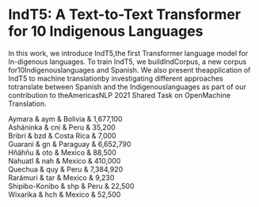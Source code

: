 # IndT5: A Text-to-Text Transformer for 10 Indigenous Languages

In this work,  we introduce IndT5,the  first  Transformer  language  model  for  In-digenous languages.  To train IndT5, we buildIndCorpus,  a  new  corpus  for10Indigenouslanguages  and  Spanish.   We  also  present  theapplication  of  IndT5  to  machine  translationby    investigating    different    approaches    totranslate between Spanish and the Indigenouslanguages  as  part  of  our  contribution  to  theAmericasNLP  2021  Shared  Task  on  OpenMachine  Translation.

Aymara & aym & Bolivia & 1,677,100  
Asháninka & cni & Peru & 35,200  
Bribri & bzd & Costa Rica & 7,000  
Guarani & gn & Paraguay & 6,652,790  
Hñähñu & oto & Mexico & 88,500  
Nahuatl & nah & Mexico & 410,000  
Quechua & quy & Peru & 7,384,920  
Rarámuri & tar & Mexico & 9,230  
Shipibo-Konibo & shp & Peru & 22,500  
Wixarika & hch & Mexico & 52,500  

